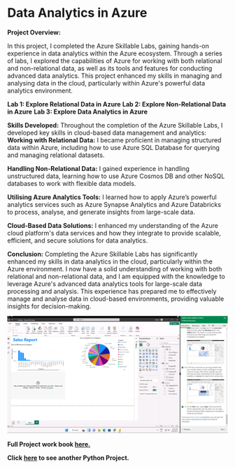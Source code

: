 # Data Analytics in Azure

**Project Overview:**

In this project, I completed the Azure Skillable Labs, gaining hands-on experience in data analytics within the Azure ecosystem. Through a series of labs, I explored the capabilities of Azure for working with both relational and non-relational data, as well as its tools and features for conducting advanced data analytics. This project enhanced my skills in managing and analysing data in the cloud, particularly within Azure's powerful data analytics environment.
 
**Lab 1: Explore Relational Data in Azure**
**Lab 2: Explore Non-Relational Data in Azure**
**Lab 3: Explore Data Analytics in Azure**

**Skills Developed:** Throughout the completion of the Azure Skillable Labs, I developed key skills in cloud-based data management and analytics:
**Working with Relational Data:** I became proficient in managing structured data within Azure, including how to use Azure SQL Database for querying and managing relational datasets.

**Handling Non-Relational Data:** I gained experience in handling unstructured data, learning how to use Azure Cosmos DB and other NoSQL databases to work with flexible data models.

**Utilising Azure Analytics Tools:** I learned how to apply Azure’s powerful analytics services such as Azure Synapse Analytics and Azure Databricks to process, analyse, and generate insights from large-scale data.

**Cloud-Based Data Solutions:** I enhanced my understanding of the Azure cloud platform's data services and how they integrate to provide scalable, efficient, and secure solutions for data analytics.
 
**Conclusion:**
Completing the Azure Skillable Labs has significantly enhanced my skills in data analytics in the cloud, particularly within the Azure environment. I now have a solid understanding of working with both relational and non-relational data, and I am equipped with the knowledge to leverage Azure's advanced data analytics tools for large-scale data processing and analysis. This experience has prepared me to effectively manage and analyse data in cloud-based environments, providing valuable insights for decision-making.

![alt text](Azure_Image/Azure1.png)

**Full Project work book [here.](https://drive.google.com/file/d/1DYoDWbDC9-9cOobreAbX3gZ1cDrP6WpJ/view?usp=drive_link)**

**Click [here](https://github.com/Alamin-analyser/Data-Management-in-Azure) to see another Python Project.**
